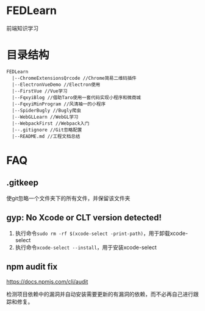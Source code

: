 # FEDLearn

前端知识学习

# 目录结构

```
FEDLearn
  |--ChromeExtensionsQrcode //Chrome简易二维码插件
  |--ElectronVueDemo //Electron使用
  |--FirstVue //Vue学习
  |--FqxyiBlog //借助Taro使用一套代码实现小程序和微商城
  |--FqxyiMinProgram //风清袖一的小程序
  |--SpiderBugly //Bugly爬虫
  |--WebGLLearn //WebGL学习
  |--WebpackFirst //Webpack入门
  |--.gitignore //Git忽略配置
  |--README.md //工程文档总结
```

# FAQ

## .gitkeep

使git忽略一个文件夹下的所有文件，并保留该文件夹

## gyp: No Xcode or CLT version detected!

1. 执行命令`sudo rm -rf $(xcode-select -print-path)`，用于卸载xcode-select
2. 执行命令`xcode-select --install`，用于安装xcode-select

## npm audit fix

<https://docs.npmjs.com/cli/audit>

检测项目依赖中的漏洞并自动安装需要更新的有漏洞的依赖，而不必再自己进行跟踪和修复。
